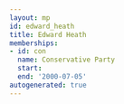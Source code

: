 ```yaml
---
layout: mp
id: edward_heath
title: Edward Heath
memberships:
- id: con
  name: Conservative Party
  start: 
  end: '2000-07-05'
autogenerated: true
---
```

